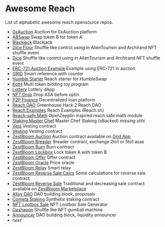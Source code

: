 # Awesome Reach

List of alphabetic awesome reach opensource repos.

* [0xAuction](https://github.com/Apostrophe-Corp/0xAuction/tree/beta/src/contracts) Auction for 0xAuction platform
* [ABSwap](https://github.com/ZestBloom/swap) Swap token B for token A
* [Blackjack](https://github.com/Apostrophe-Corp/Blackjack/tree/main/v2.1) Blackjack
* [Dice Floor](https://github.com/ZestBloom/dice-floor) Shuffle like contrct using in AlienTourism and Archirand NFT shuffle event
* [Dice](https://github.com/ZestBloom/dice) Shuffle like contrct using in AlienTourism and Archirand NFT shuffle event
* [ERC-721 Auction Example](https://github.com/nstanford5/reach-ERC721) Example using ERC-721 in auction
* [GRID](https://github.com/ZestBloom/grid-cid) Smart reference with counter
* [Humble Starter](https://github.com/ZestBloom/humble) Reach starter for HumbleSwap
* [KotH](https://github.com/ZestBloom/koth) Multi token bidding toy program
* [Lottery](https://github.com/Apostrophe-Corp/Lottery-DApp) Lottery dApp
* [NFT Drop](https://github.com/ZestBloom/nftdrop) Drop ASA before optin
* [P2P Finance](https://github.com/Apostrophe-Corp/P2PFinance/tree/main/frontend/src/contracts) Decentralized loan platform
* [Reach DAO](https://github.com/Apostrophe-Corp/Reach-DAO) Greenhouse Hack 2 Reach DAO
* [Reach Examples](https://github.com/reach-sh/reach-lang/tree/master/examples) Reach Examples (Reach.sh)
* [Reach-safe Math](https://github.com/xBacked-DAO/reach-safe-math) OpenZepplin inspired reach safe math module
* [Staking Master Chef](https://github.com/xBacked-DAO/public-contracts/tree/main/staking) Master Chef Staking (xBacked) *missing utils*
* [Vest](https://github.com/ZestBloom/vest) Vesting contract
* [Vesting](https://github.com/ZestBloom/vesting) Vesting contract
* [ZestBloom Auction](https://github.com/ZestBloom/auction) Auction contract available on [Grid App](https://grid.zestbloom.com/)
* [ZestBloom Breeder](https://github.com/ZestBloom/ev-breeder) Breader contract, exchange 2to1 or 5to1 asas
* [ZestBloom Burn](https://github.com/ZestBloom/burn) Burn contract
* [ZestBloom Lockbox](https://github.com/ZestBloom/lockbox) Lock token A with token B
* [ZestBloom Offer](https://github.com/ZestBloom/offer) Offer contract
* [ZestBloom Oracle](https://github.com/ZestBloom/oracle/settings) Price oracle
* [ZestBloom Relay](https://github.com/ZestBloom/relay) Smart relay
* [ZestBloom Reverse Sale Calcs](https://github.com/ZestBloom/reverse-floor-calcs) Some calculations for reverse sale contract
* [ZestBloom Reverse Sale](https://github.com/ZestBloom/reverse) Traditional and decreasing sale contract available on [ZestBloom Marketplace](https://zestbloom.com/marketplace/)
* [Alloy DAO](https://github.com/reach-sh/alloy-smart-contracts/tree/main/grants/alloy-dao) DAO building block, proposals
* [Cometa Staking](https://github.com/MetaLabsOG/cometa-lm-contract) Synthetix staking contract
* [NFT Lootbox Sale](https://github.com/MetaLabsOG/algorand-nft-sale) NFT Lootbox Sale Generator
* [Gashapon](https://github.com/reach-sh/alloy-smart-contracts/blob/main/gashapon/index.rsh) Shuffle like NFT gumball machine
* [Announcer](https://github.com/reach-sh/alloy-smart-contracts/blob/main/grants/liquidity-grant/announcer.rsh) DAO building block, liquidity announcer
* *next*
